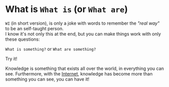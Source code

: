 # What is `What is` (or `What are`)

`WI` (in short version), is only a joke with words to remember the *"real way"* to be an self-taught person.  
I know it's not only this at the end, but you can make things work with only these questions:

`What is something?` or `What are something?`

Try it!

Knowledge is something that exists all over the world, in everything you can see.
Furthermore, with the [Internet](https://en.wikipedia.org/wiki/Internet), knowledge has become more than something you can see, you can have it!
